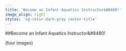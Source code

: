 ```yaml
---
title: 'Become an Infant Aquatics Instructor&#8480!'
image_align: right
styles: 'sg-color-dark-gray center-title'
---
```


##Become an Infant Aquatics Instructor&#8480!

(four images)